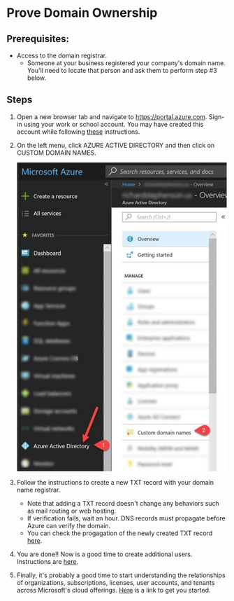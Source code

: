 # Prove Domain Ownership

## Prerequisites: 
- Access to the domain registrar.
    - Someone at your business registered your company's domain name. You'll need to locate that person and ask them to perform step #3 below.

## Steps

1.	Open a new browser tab and navigate to https://portal.azure.com. Sign-in using your work or school account. You may have created this account while following [these](README.md) instructions.

2.	On the left menu, click  AZURE ACTIVE DIRECTORY and then click on CUSTOM DOMAIN NAMES.

    <img src="images/proveDomain.jpg" width="530">  


3.	Follow the instructions to create a new TXT record with your domain name registrar.
    -   Note that adding a TXT record doesn't change any behaviors such as mail routing or web hosting.
    -   If verification fails, wait an hour. DNS records must propagate before Azure can verify the domain.
    -   You can check the progagation of the newly created TXT record [here](https://www.whatsmydns.net/#TXT/google.com).

4.	You are done!! Now is a good time to create additional users. Instructions are [here](https://docs.microsoft.com/en-us/azure/active-directory/fundamentals/add-users-azure-active-directory
).

5. Finally, it's probably a good time to start understanding the relationships of organizations, subscriptions, licenses, user accounts, and tenants across Microsoft's cloud offerings. [Here](https://docs.microsoft.com/en-us/office365/enterprise/subscriptions-licenses-accounts-and-tenants-for-microsoft-cloud-offerings) is a link to get you started.
